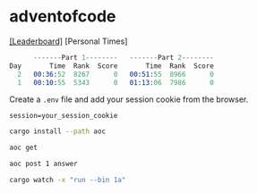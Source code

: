 # adventofcode

[[Leaderboard]](https://adventofcode.com/2023/leaderboard)
[Personal Times]

```s
      -------Part 1--------   -------Part 2--------
Day       Time  Rank  Score       Time  Rank  Score
  2   00:36:52  8267      0   00:51:55  8966      0
  1   00:10:55  5343      0   01:13:06  7986      0
```

Create a `.env` file and add your session cookie from the browser.

```env
session=your_session_cookie
```

```sh
cargo install --path aoc
```

```sh
aoc get
```

```sh
aoc post 1 answer
```

```sh
cargo watch -x "run --bin 1a"
```
